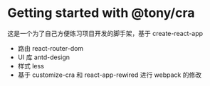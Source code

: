 # Getting started with @tony/cra

这是一个为了自己方便练习项目开发的脚手架，基于 create-react-app

- 路由 react-router-dom
- UI 库 antd-design
- 样式 less
- 基于 customize-cra 和 react-app-rewired 进行 webpack 的修改
